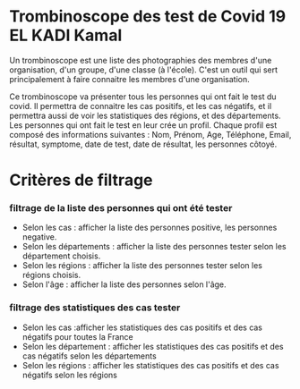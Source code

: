 # Trombinoscope des test de Covid 19 EL KADI Kamal
Un trombinoscope est une liste des photographies des membres d'une organisation, d'un groupe, d'une classe (à l'école). C'est un outil qui sert principalement à faire connaitre les membres d'une organisation.

Ce trombinoscope va présenter tous les personnes qui ont fait le test du covid. Il permettra de connaitre les cas positifs, et les cas négatifs, et il permettra aussi de voir les statistiques des régions, et des départements.
Les personnes qui ont fait le test en leur crée un profil. Chaque profil est composé des informations suivantes : Nom, Prénom, Age, Téléphone, Email, résultat, symptome, date de test, date de résultat, les personnes côtoyé.

# Critères de filtrage
### filtrage de la liste des personnes qui ont été tester
- Selon les cas : afficher la liste des personnes positive, les personnes negative.
- Selon les départements : afficher la liste des personnes tester selon les département choisis.
- Selon les régions : afficher la liste des personnes tester selon les régions choisis.
- Selon l'âge : afficher la liste des personnes selon l'âge.

### filtrage des statistiques des cas tester
- Selon les cas :afficher les statistiques des cas positifs et des cas négatifs pour toutes la France
- Selon les département : afficher les statistiques des cas positifs et des cas négatifs selon les départements
- Selon les régions : afficher les statistiques des cas positifs et des cas négatifs selon les régions



